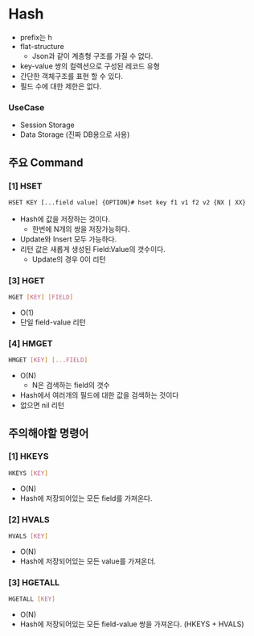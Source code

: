 # Hash
- prefix는 h
- flat-structure
  - Json과 같이 계층형 구조를 가질 수 없다.
- key-value 쌍의 컬렉션으로 구성된 레코드 유형
- 간단한 객체구조를 표현 할 수 있다.
- 필드 수에 대한 제한은 없다.

### UseCase
- Session Storage
- Data Storage (진짜 DB용으로 사용)

## 주요 Command
### [1] HSET
```bash
HSET KEY [...field value] {OPTION}# hset key f1 v1 f2 v2 {NX | XX}
```
- Hash에 값을 저장하는 것이다.
  - 한번에 N개의 쌍을 저장가능하다.
- Update와 Insert 모두 가능하다.
- 리턴 값은 새롭게 생성된 Field:Value의 갯수이다.
  - Update의 경우 0이 리턴

### [3] HGET
```bash
HGET [KEY] [FIELD]
```
- O(1)
- 단일 field-value 리턴

### [4] HMGET
```bash
HMGET [KEY] [...FIELD]
```
- O(N)
  - N은 검색하는 field의 갯수
- Hash에서 여러개의 필드에 대한 값을 검색하는 것이다
- 없으면 nil 리턴

## 주의해야할 명령어

### [1] HKEYS
```bash
HKEYS [KEY]
```
- O(N)
- Hash에 저장되어있는 모든 field를 가져온다.

### [2] HVALS
```bash
HVALS [KEY]
```
- O(N)
- Hash에 저장되어있는 모든 value를 가져온더.

### [3] HGETALL
```bash
HGETALL [KEY]
```
- O(N)
- Hash에 저장되어있는 모든 field-value 쌍을 가져온다. (HKEYS + HVALS)